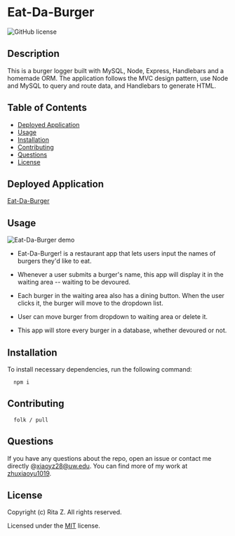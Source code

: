 # Eat-Da-Burger

![GitHub license](https://img.shields.io/badge/License-MIT-blue.svg)

## Description

This is a burger logger built with MySQL, Node, Express, Handlebars and a homemade ORM. The application follows the MVC design pattern, use Node and MySQL to query and route data, and Handlebars to generate HTML.

## Table of Contents

- [Deployed Application](#Deployed-Application)
- [Usage](#usage)
- [Installation](#installation)
- [Contributing](#contributing)
- [Questions](#questions)
- [License](#license)

## Deployed Application

[Eat-Da-Burger]()

## Usage

![Eat-Da-Burger demo](./assets/)

- Eat-Da-Burger! is a restaurant app that lets users input the names of burgers they'd like to eat.

- Whenever a user submits a burger's name, this app will display it in the waiting area -- waiting to be devoured.

- Each burger in the waiting area also has a dining button. When the user clicks it, the burger will move to the dropdown list.

- User can move burger from dropdown to waiting area or delete it.

- This app will store every burger in a database, whether devoured or not.

## Installation

To install necessary dependencies, run the following command:

      npm i

## Contributing

      folk / pull

## Questions

If you have any questions about the repo, open an issue or contact me directly @[xiaoyz28@uw.edu](xiaoyz28@uw.edu). You can find more of my work at [zhuxiaoyu1019](https://github.com/zhuxiaoyu1019).

## License

Copyright (c) Rita Z. All rights reserved.

Licensed under the [MIT](https://choosealicense.com/licenses/mit/) license.
